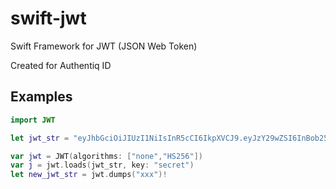 # swift-jwt
Swift Framework for JWT (JSON Web Token)

Created for Authentiq ID

## Examples

```Swift
import JWT

let jwt_str = "eyJhbGciOiJIUzI1NiIsInR5cCI6IkpXVCJ9.eyJzY29wZSI6InBob25lIiwicGhvbmVfbnVtYmVyIjoiKzE2NTAyODU1NjAwIiwidHlwZSI6ImxhbmRsaW5lIiwiYXVkIjoiaHR0cHM6Ly9hdXRoZW50aXEuY29tIn0.CAqNpbmOA9lz9aq7Sp1NqqbdLJARmFKY3L7CKcgXLNU"

var jwt = JWT(algorithms: ["none","HS256"])
var j = jwt.loads(jwt_str, key: "secret")
let new_jwt_str = jwt.dumps("xxx")!
```

